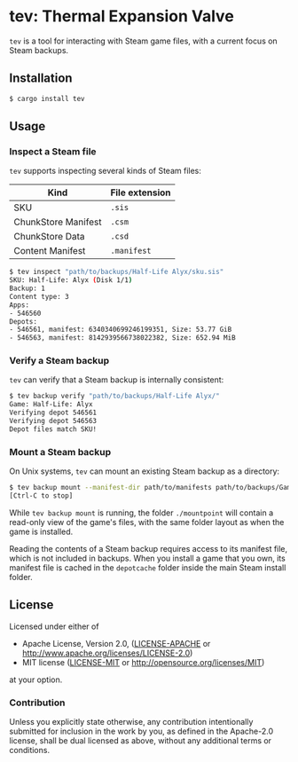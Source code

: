 # tev: Thermal Expansion Valve

`tev` is a tool for interacting with Steam game files, with a current focus on
Steam backups.

## Installation

```bash
$ cargo install tev
```

## Usage

### Inspect a Steam file

`tev` supports inspecting several kinds of Steam files:

| Kind                | File extension |
|---------------------|----------------|
| SKU                 | `.sis`         |
| ChunkStore Manifest | `.csm`         |
| ChunkStore Data     | `.csd`         |
| Content Manifest    | `.manifest`    |

```bash
$ tev inspect "path/to/backups/Half-Life Alyx/sku.sis"
SKU: Half-Life: Alyx (Disk 1/1)
Backup: 1
Content type: 3
Apps:
- 546560
Depots:
- 546561, manifest: 6340340699246199351, Size: 53.77 GiB
- 546563, manifest: 8142939566738022382, Size: 652.94 MiB
```

### Verify a Steam backup

`tev` can verify that a Steam backup is internally consistent:

```bash
$ tev backup verify "path/to/backups/Half-Life Alyx/"
Game: Half-Life: Alyx
Verifying depot 546561
Verifying depot 546563
Depot files match SKU!
```

### Mount a Steam backup

On Unix systems, `tev` can mount an existing Steam backup as a directory:

```bash
$ tev backup mount --manifest-dir path/to/manifests path/to/backups/GameName ./mountpoint
[Ctrl-C to stop]
```

While `tev backup mount` is running, the folder `./mountpoint` will contain a
read-only view of the game's files, with the same folder layout as when the game
is installed.

Reading the contents of a Steam backup requires access to its manifest file,
which is not included in backups. When you install a game that you own, its
manifest file is cached in the `depotcache` folder inside the main Steam install
folder.

## License

Licensed under either of

 * Apache License, Version 2.0, ([LICENSE-APACHE](LICENSE-APACHE) or
   http://www.apache.org/licenses/LICENSE-2.0)
 * MIT license ([LICENSE-MIT](LICENSE-MIT) or http://opensource.org/licenses/MIT)

at your option.

### Contribution

Unless you explicitly state otherwise, any contribution intentionally
submitted for inclusion in the work by you, as defined in the Apache-2.0
license, shall be dual licensed as above, without any additional terms or
conditions.
